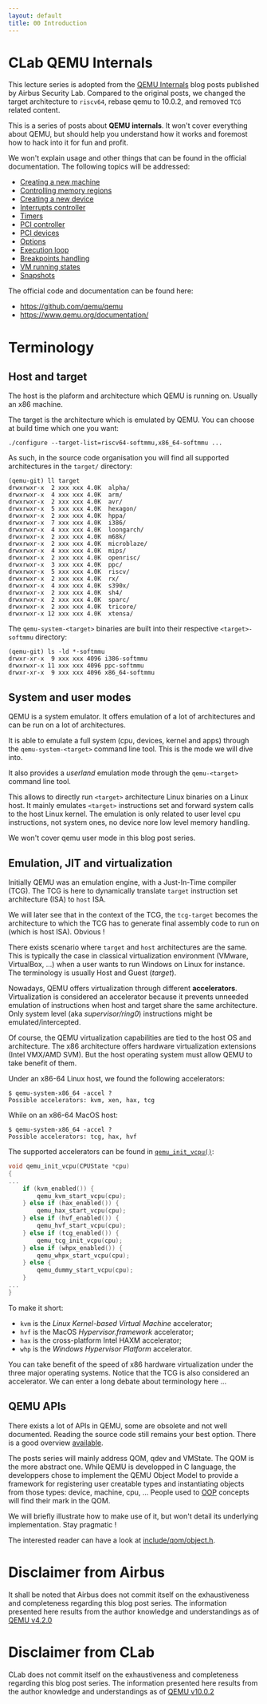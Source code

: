 ```yaml
---
layout: default
title: 00 Introduction
---
```


# CLab QEMU Internals

This lecture series is adopted from the [QEMU Internals](https://airbus-seclab.github.io/qemu_blog/) blog posts published by Airbus Security Lab. Compared to the original posts, we changed the target architecture to `riscv64`, rebase qemu to 10.0.2, and removed `TCG` related content.

This is a series of posts about **QEMU internals**. It won't cover
everything about QEMU, but should help you understand how it works and
foremost how to hack into it for fun and profit.

We won't explain usage and other things that can be found in the
official documentation. The following topics will be addressed:

- [Creating a new machine](machine.html)
- [Controlling memory regions](regions.html)
- [Creating a new device](devices.html)
- [Interrupts controller](interrupts.html)
- [Timers](timers.html)
- [PCI controller](pci.html)
- [PCI devices](pci_slave.html)
- [Options](options.html)
- [Execution loop](exec.html)
- [Breakpoints handling](brk.html)
- [VM running states](runstate.html)
- [Snapshots](snapshot.html)

The official code and documentation can be found here:

- https://github.com/qemu/qemu
- https://www.qemu.org/documentation/

# Terminology

## Host and target

The host is the plaform and architecture which QEMU is running
on. Usually an x86 machine.

The target is the architecture which is emulated by QEMU. You can
choose at build time which one you want:

```
./configure --target-list=riscv64-softmmu,x86_64-softmmu ...
```

As such, in the source code organisation you will find all supported
architectures in the `target/` directory:

```
(qemu-git) ll target
drwxrwxr-x  2 xxx xxx 4.0K  alpha/
drwxrwxr-x  4 xxx xxx 4.0K  arm/
drwxrwxr-x  2 xxx xxx 4.0K  avr/
drwxrwxr-x  5 xxx xxx 4.0K  hexagon/
drwxrwxr-x  2 xxx xxx 4.0K  hppa/
drwxrwxr-x  7 xxx xxx 4.0K  i386/
drwxrwxr-x  4 xxx xxx 4.0K  loongarch/
drwxrwxr-x  2 xxx xxx 4.0K  m68k/
drwxrwxr-x  2 xxx xxx 4.0K  microblaze/
drwxrwxr-x  4 xxx xxx 4.0K  mips/
drwxrwxr-x  2 xxx xxx 4.0K  openrisc/
drwxrwxr-x  3 xxx xxx 4.0K  ppc/
drwxrwxr-x  5 xxx xxx 4.0K  riscv/
drwxrwxr-x  2 xxx xxx 4.0K  rx/
drwxrwxr-x  4 xxx xxx 4.0K  s390x/
drwxrwxr-x  2 xxx xxx 4.0K  sh4/
drwxrwxr-x  2 xxx xxx 4.0K  sparc/
drwxrwxr-x  2 xxx xxx 4.0K  tricore/
drwxrwxr-x 12 xxx xxx 4.0K  xtensa/
```

The `qemu-system-<target>` binaries are built into their respective `<target>-softmmu` directory:

```
(qemu-git) ls -ld *-softmmu
drwxr-xr-x  9 xxx xxx 4096 i386-softmmu
drwxrwxr-x 11 xxx xxx 4096 ppc-softmmu
drwxr-xr-x  9 xxx xxx 4096 x86_64-softmmu
```


## System and user modes

QEMU is a system emulator. It offers emulation of a lot of
architectures and can be run on a lot of architectures.

It is able to emulate a full system (cpu, devices, kernel and apps)
through the `qemu-system-<target>` command line tool. This is the mode we
will dive into.

It also provides a *userland* emulation mode through the `qemu-<target>`
command line tool.

This allows to directly run `<target>` architecture Linux binaries on
a Linux host. It mainly emulates `<target>` instructions set and
forward system calls to the host Linux kernel. The emulation is only
related to user level cpu instructions, not system ones, no device
nore low level memory handling.

We won't cover qemu user mode in this blog post series.


## Emulation, JIT and virtualization

Initially QEMU was an emulation engine, with a Just-In-Time compiler
(TCG). The TCG is here to dynamically translate `target` instruction
set architecture (ISA) to `host` ISA.

We will later see that in the context of the TCG, the `tcg-target`
becomes the architecture to which the TCG has to generate final
assembly code to run on (which is host ISA). Obvious !

There exists scenario where `target` and `host` architectures are the
same. This is typically the case in classical virtualization
environment (VMware, VirtualBox, ...) when a user wants to run Windows
on Linux for instance. The terminology is usually Host and Guest
(*target*).

Nowadays, QEMU offers virtualization through different
**accelerators**. Virtualization is considered an accelerator because
it prevents unneeded emulation of instructions when host and target
share the same architecture. Only system level (aka
*supervisor/ring0*) instructions might be emulated/intercepted.

Of course, the QEMU virtualization capabilities are tied to the host
OS and architecture. The x86 architecture offers hardware
virtualization extensions (Intel VMX/AMD SVM). But the host operating
system must allow QEMU to take benefit of them.

Under an x86-64 Linux host, we found the following accelerators:

```
$ qemu-system-x86_64 -accel ?
Possible accelerators: kvm, xen, hax, tcg
```

While on an x86-64 MacOS host:

```
$ qemu-system-x86_64 -accel ?
Possible accelerators: tcg, hax, hvf
```

The supported accelerators can be found in
[`qemu_init_vcpu()`](https://github.com/qemu/qemu/tree/v4.2.0/cpus.c#L2134):

```c
void qemu_init_vcpu(CPUState *cpu)
{
...
    if (kvm_enabled()) {
        qemu_kvm_start_vcpu(cpu);
    } else if (hax_enabled()) {
        qemu_hax_start_vcpu(cpu);
    } else if (hvf_enabled()) {
        qemu_hvf_start_vcpu(cpu);
    } else if (tcg_enabled()) {
        qemu_tcg_init_vcpu(cpu);
    } else if (whpx_enabled()) {
        qemu_whpx_start_vcpu(cpu);
    } else {
        qemu_dummy_start_vcpu(cpu);
    }
...
}
```

To make it short:

- `kvm` is the *Linux Kernel-based Virtual Machine* accelerator;
- `hvf` is the MacOS *Hypervisor.framework* accelerator;
- `hax` is the cross-platform Intel HAXM accelerator;
- `whp` is the *Windows Hypervisor Platform* accelerator.

You can take benefit of the speed of x86 hardware virtualization under
the three major operating systems. Notice that the TCG is also
considered an accelerator. We can enter a long debate about
terminology here ...


## QEMU APIs

There exists a lot of APIs in QEMU, some are obsolete and not well
documented. Reading the source code still remains your best
option. There is a good overview
[available](https://habkost.net/posts/2016/11/incomplete-list-of-qemu-apis.html).

The posts series will mainly address QOM, qdev and VMState. The QOM is
the more abstract one. While QEMU is developped in C language, the
developpers chose to implement the QEMU Object Model to provide a
framework for registering user creatable types and instantiating
objects from those types: device, machine, cpu, ... People used to
[OOP](https://en.wikipedia.org/wiki/Object-oriented_programming)
concepts will find their mark in the QOM.

We will briefly illustrate how to make use of it, but won't detail its
underlying implementation. Stay pragmatic !

The interested reader can have a look at
[include/qom/object.h](https://github.com/qemu/qemu/tree/v4.2.0/include/qom/object.h).

# Disclaimer from Airbus

It shall be noted that Airbus does not commit itself on the
exhaustiveness and completeness regarding this blog post series. The
information presented here results from the author knowledge and
understandings as of [QEMU
v4.2.0](https://github.com/qemu/qemu/tree/v4.2.0)

# Disclaimer from CLab

CLab does not commit itself on the exhaustiveness and completeness regarding this blog post series. The information presented here results from the author knowledge and understandings as of [QEMU v10.0.2](https://github.com/qemu/qemu/tree/v10.0.2)